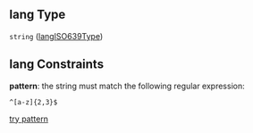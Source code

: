 ## lang Type

`string` ([langISO639Type](language_identification-properties-votes-items-0-properties-langiso639type.md))

## lang Constraints

**pattern**: the string must match the following regular expression: 

```regexp
^[a-z]{2,3}$
```

[try pattern](https://regexr.com/?expression=%5E%5Ba-z%5D%7B2%2C3%7D%24 "try regular expression with regexr.com")
